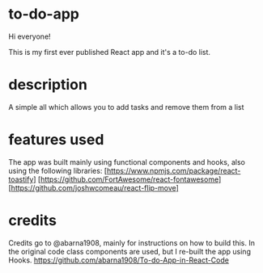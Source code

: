 # to-do-app
Hi everyone!

This is my first ever published React app and it's a to-do list. 

# description
A simple all which allows you to add tasks and remove them from a list

# features used
The app was built mainly using functional components and hooks, also using the following libraries:
[https://www.npmjs.com/package/react-toastify]
[https://github.com/FortAwesome/react-fontawesome]
[https://github.com/joshwcomeau/react-flip-move]

# credits
Credits go to @abarna1908, mainly for instructions on how to build this. In the original code class components are used, but I re-built the app using Hooks.
https://github.com/abarna1908/To-do-App-in-React-Code
